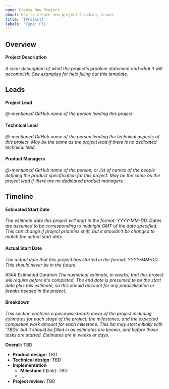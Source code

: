 ```yaml
---
name: Create New Project
about: Use to create new project tracking issues
title: '[Project] '
labels: 'Type: PTI'
---
```


## Overview

#### Project Description
_A clear description of what the project's problem statement and what it will accomplish. See [examples](https://github.com/BenHenning/test-project-management-data/issues?q=is%3Aissue+label%3A%22Type%3A+PTI%22+) for help filling out this template._

## Leads

#### Project Lead
_@-mentioned GitHub name of the person leading this project._

#### Technical Lead
_@-mentioned GitHub name of the person leading the technical aspects of this project. May be the same as the project lead if there is no dedicated technical lead._

#### Product Managers
_@-mentioned GitHub name of the person, or list of names of the people defining the product specification for this project. May be the same as the project lead if there are no dedicated product managers._

## Timeline

#### Estimated Start Date
_The estimate date this project will start in the format: YYYY-MM-DD. Dates are assumed to be corresponding to midnight GMT of the date specified. This can change if project priorities shift, but it shouldn't be changed to match the actual start date._

#### Actual Start Date
_The actual date that this project has started in the format: YYYY-MM-DD. This should never be in the future._

#3## Estimated Duration
_The numerical estimate, in weeks, that this project will require before it's completed. The end date is presumed to be the start date plus this estimate, so this should account for any parallelization or breaks needed in the project._

#### Breakdown
_This section contains a piecewise break-down of the project including estimates for each stage of the project, the milestones, and the expected completion work amount for each milestone. This list may start initially with 'TBDs' but it should be filled in as estimates are known, and before those tasks are started. Estimates are in weeks or days._

**Overall:** TBD
- **Product design:** TBD
- **Technical design:** TBD
- **Implementation**
  - **Milestone 1** (link): TBD
  - ...
- **Project review:** TBD
